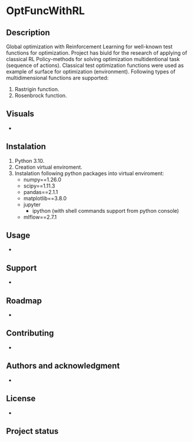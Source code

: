 # OptFuncWithRL

## Description
Global optimization with Reinforcement Learning for well-known test functions for optimization.
Project has biuld for the research of applying of classical RL Policy-methods for solving optimization multidentional task (sequence of actions). Classical test optimization functions were used as example of surface for optimization (environment).
Following types of multidimensional functions are supported:
1. Rastrigin  function.
2. Rosenbrock function.

## Visuals
-

## Instalation
1. Python 3.10.
2. Creation virtual enviroment.
3. Instalation following python packages into virtual enviroment:
   - numpy==1.26.0
   - scipy==1.11.3
   - pandas==2.1.1
   - matplotlib==3.8.0
   - jupyter
     - ipython (with shell commands support from python console)
   - mlflow==2.7.1

## Usage
-

## Support
-

## Roadmap
-

## Contributing
-

## Authors and acknowledgment
-

## License
-

## Project status
